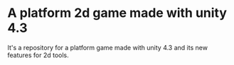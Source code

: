 A platform 2d game made with unity 4.3
======================================

It's a repository for a platform game made with unity 4.3 and its new features for 2d tools.

